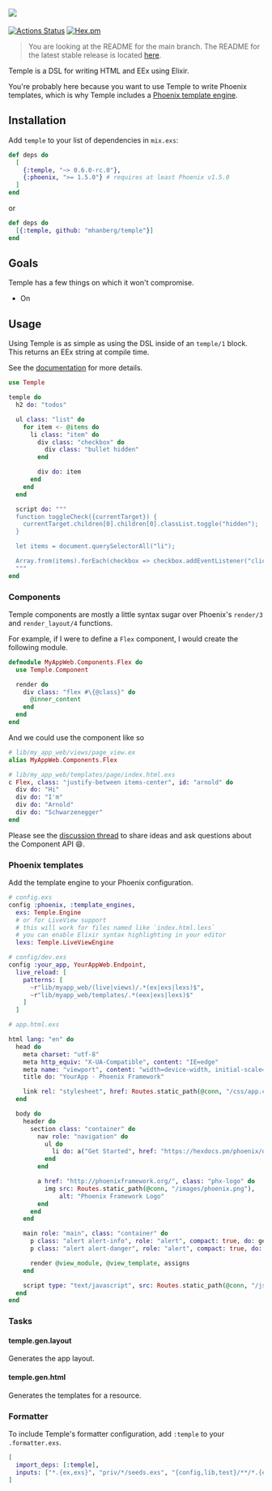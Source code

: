 # ![](temple.png)

[![Actions Status](https://github.com/mhanberg/temple/workflows/CI/badge.svg)](https://github.com/mhanberg/temple/actions)
[![Hex.pm](https://img.shields.io/hexpm/v/temple.svg)](https://hex.pm/packages/temple)

> You are looking at the README for the main branch. The README for the latest stable release is located [here](https://github.com/mhanberg/temple/tree/v0.5.0).

Temple is a DSL for writing HTML and EEx using Elixir.

You're probably here because you want to use Temple to write Phoenix templates, which is why Temple includes a [Phoenix template engine](#phoenix-templates).

## Installation

Add `temple` to your list of dependencies in `mix.exs`:

```elixir
def deps do
  [
    {:temple, "~> 0.6.0-rc.0"},
    {:phoenix, ">= 1.5.0"} # requires at least Phoenix v1.5.0
  ]
end
```

or

```elixir
def deps do
  [{:temple, github: "mhanberg/temple"}]
end
```

## Goals

Temple has a few things on which it won't compromise.

- On

## Usage

Using Temple is as simple as using the DSL inside of an `temple/1` block. This returns an EEx string at compile time.

See the [documentation](https://hexdocs.pm/temple/Temple.html) for more details.

```elixir
use Temple

temple do
  h2 do: "todos"

  ul class: "list" do
    for item <- @items do
      li class: "item" do
        div class: "checkbox" do
          div class: "bullet hidden"
        end

        div do: item
      end
    end
  end

  script do: """
  function toggleCheck({currentTarget}) {
    currentTarget.children[0].children[0].classList.toggle("hidden");
  }

  let items = document.querySelectorAll("li");

  Array.from(items).forEach(checkbox => checkbox.addEventListener("click", toggleCheck));
  """
end
```

### Components

Temple components are mostly a little syntax sugar over Phoenix's `render/3` and `render_layout/4` functions.

For example, if I were to define a `Flex` component, I would create the following module.

```elixir
defmodule MyAppWeb.Components.Flex do
  use Temple.Component

  render do
    div class: "flex #\{@class}" do
      @inner_content
    end
  end
end
```

And we could use the component like so

```elixir
# lib/my_app_web/views/page_view.ex
alias MyAppWeb.Components.Flex

# lib/my_app_web/templates/page/index.html.exs
c Flex, class: "justify-between items-center", id: "arnold" do
  div do: "Hi"
  div do: "I'm"
  div do: "Arnold"
  div do: "Schwarzenegger"
end
```

Please see the [discussion thread](https://github.com/mhanberg/temple/discussions/104) to share ideas and ask questions about the Component API 😄.

### Phoenix templates

Add the template engine to your Phoenix configuration.

```elixir
# config.exs
config :phoenix, :template_engines,
  exs: Temple.Engine
  # or for LiveView support
  # this will work for files named like `index.html.lexs`
  # you can enable Elixir syntax highlighting in your editor
  lexs: Temple.LiveViewEngine

# config/dev.exs
config :your_app, YourAppWeb.Endpoint,
  live_reload: [
    patterns: [
      ~r"lib/myapp_web/(live|views)/.*(ex|exs|lexs)$",
      ~r"lib/myapp_web/templates/.*(eex|exs|lexs)$"
    ]
  ]
```

```elixir
# app.html.exs

html lang: "en" do
  head do
    meta charset: "utf-8"
    meta http_equiv: "X-UA-Compatible", content: "IE=edge"
    meta name: "viewport", content: "width=device-width, initial-scale=1.0"
    title do: "YourApp · Phoenix Framework"

    link rel: "stylesheet", href: Routes.static_path(@conn, "/css/app.css")
  end

  body do
    header do
      section class: "container" do
        nav role: "navigation" do
          ul do
            li do: a("Get Started", href: "https://hexdocs.pm/phoenix/overview.html")
          end
        end

        a href: "http://phoenixframework.org/", class: "phx-logo" do
          img src: Routes.static_path(@conn, "/images/phoenix.png"),
              alt: "Phoenix Framework Logo"
        end
      end
    end

    main role: "main", class: "container" do
      p class: "alert alert-info", role: "alert", compact: true, do: get_flash(@conn, :info)
      p class: "alert alert-danger", role: "alert", compact: true, do: get_flash(@conn, :error)

      render @view_module, @view_template, assigns
    end

    script type: "text/javascript", src: Routes.static_path(@conn, "/js/app.js")
  end
end
```

### Tasks

#### temple.gen.layout

Generates the app layout.

#### temple.gen.html

Generates the templates for a resource.

### Formatter

To include Temple's formatter configuration, add `:temple` to your `.formatter.exs`.

```elixir
[
  import_deps: [:temple],
  inputs: ["*.{ex,exs}", "priv/*/seeds.exs", "{config,lib,test}/**/*.{ex,exs,lexs}"],
]
```
